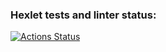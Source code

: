 ### Hexlet tests and linter status:
[![Actions Status](https://github.com/dashapatrusheva/frontend-project-44/workflows/hexlet-check/badge.svg)](https://github.com/dashapatrusheva/frontend-project-44/actions)